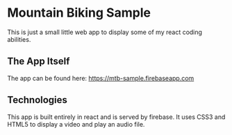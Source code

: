 # Mountain Biking Sample
This is just a small little web app to display some of my react coding abilities.

## The App Itself
The app can be found here: https://mtb-sample.firebaseapp.com

## Technologies
This app is built entirely in react and is served by firebase. 
It uses CSS3 and HTML5 to display a video and play an audio file.
